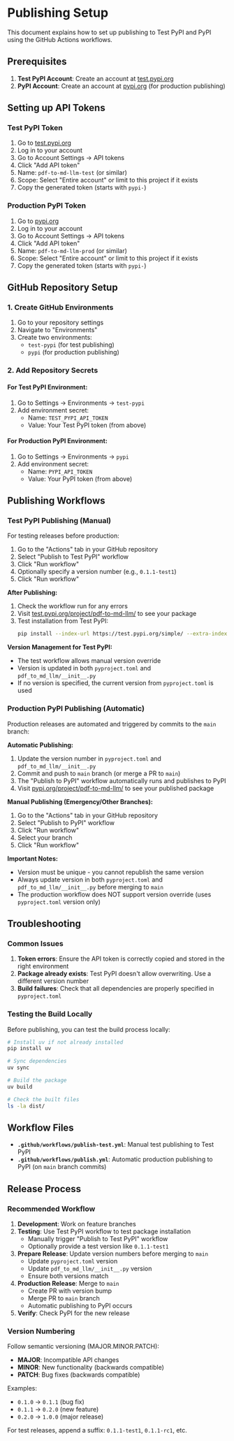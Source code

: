 # Publishing Setup

This document explains how to set up publishing to Test PyPI and PyPI using the GitHub Actions workflows.

## Prerequisites

1. **Test PyPI Account**: Create an account at [test.pypi.org](https://test.pypi.org/)
2. **PyPI Account**: Create an account at [pypi.org](https://pypi.org/) (for production publishing)

## Setting up API Tokens

### Test PyPI Token

1. Go to [test.pypi.org](https://test.pypi.org/)
2. Log in to your account
3. Go to Account Settings → API tokens
4. Click "Add API token"
5. Name: `pdf-to-md-llm-test` (or similar)
6. Scope: Select "Entire account" or limit to this project if it exists
7. Copy the generated token (starts with `pypi-`)

### Production PyPI Token

1. Go to [pypi.org](https://pypi.org/)
2. Log in to your account
3. Go to Account Settings → API tokens
4. Click "Add API token"
5. Name: `pdf-to-md-llm-prod` (or similar)
6. Scope: Select "Entire account" or limit to this project if it exists
7. Copy the generated token (starts with `pypi-`)

## GitHub Repository Setup

### 1. Create GitHub Environments

1. Go to your repository settings
2. Navigate to "Environments"
3. Create two environments:
   - `test-pypi` (for test publishing)
   - `pypi` (for production publishing)

### 2. Add Repository Secrets

#### For Test PyPI Environment:
1. Go to Settings → Environments → `test-pypi`
2. Add environment secret:
   - Name: `TEST_PYPI_API_TOKEN`
   - Value: Your Test PyPI token (from above)

#### For Production PyPI Environment:
1. Go to Settings → Environments → `pypi`
2. Add environment secret:
   - Name: `PYPI_API_TOKEN`
   - Value: Your PyPI token (from above)

## Publishing Workflows

### Test PyPI Publishing (Manual)

For testing releases before production:

1. Go to the "Actions" tab in your GitHub repository
2. Select "Publish to Test PyPI" workflow
3. Click "Run workflow"
4. Optionally specify a version number (e.g., `0.1.1-test1`)
5. Click "Run workflow"

**After Publishing:**
1. Check the workflow run for any errors
2. Visit [test.pypi.org/project/pdf-to-md-llm/](https://test.pypi.org/project/pdf-to-md-llm/) to see your package
3. Test installation from Test PyPI:
   ```bash
   pip install --index-url https://test.pypi.org/simple/ --extra-index-url https://pypi.org/simple/ pdf-to-md-llm
   ```

**Version Management for Test PyPI:**
- The test workflow allows manual version override
- Version is updated in both `pyproject.toml` and `pdf_to_md_llm/__init__.py`
- If no version is specified, the current version from `pyproject.toml` is used

### Production PyPI Publishing (Automatic)

Production releases are automated and triggered by commits to the `main` branch:

**Automatic Publishing:**
1. Update the version number in `pyproject.toml` and `pdf_to_md_llm/__init__.py`
2. Commit and push to `main` branch (or merge a PR to `main`)
3. The "Publish to PyPI" workflow automatically runs and publishes to PyPI
4. Visit [pypi.org/project/pdf-to-md-llm/](https://pypi.org/project/pdf-to-md-llm/) to see your published package

**Manual Publishing (Emergency/Other Branches):**
1. Go to the "Actions" tab in your GitHub repository
2. Select "Publish to PyPI" workflow
3. Click "Run workflow"
4. Select your branch
5. Click "Run workflow"

**Important Notes:**
- Version must be unique - you cannot republish the same version
- Always update version in both `pyproject.toml` and `pdf_to_md_llm/__init__.py` before merging to `main`
- The production workflow does NOT support version override (uses `pyproject.toml` version only)

## Troubleshooting

### Common Issues

1. **Token errors**: Ensure the API token is correctly copied and stored in the right environment
2. **Package already exists**: Test PyPI doesn't allow overwriting. Use a different version number
3. **Build failures**: Check that all dependencies are properly specified in `pyproject.toml`

### Testing the Build Locally

Before publishing, you can test the build process locally:

```bash
# Install uv if not already installed
pip install uv

# Sync dependencies
uv sync

# Build the package
uv build

# Check the built files
ls -la dist/
```

## Workflow Files

- **`.github/workflows/publish-test.yml`**: Manual test publishing to Test PyPI
- **`.github/workflows/publish.yml`**: Automatic production publishing to PyPI (on `main` branch commits)

## Release Process

### Recommended Workflow

1. **Development**: Work on feature branches
2. **Testing**: Use Test PyPI workflow to test package installation
   - Manually trigger "Publish to Test PyPI" workflow
   - Optionally provide a test version like `0.1.1-test1`
3. **Prepare Release**: Update version numbers before merging to `main`
   - Update `pyproject.toml` version
   - Update `pdf_to_md_llm/__init__.py` version
   - Ensure both versions match
4. **Production Release**: Merge to `main`
   - Create PR with version bump
   - Merge PR to `main` branch
   - Automatic publishing to PyPI occurs
5. **Verify**: Check PyPI for the new release

### Version Numbering

Follow semantic versioning (MAJOR.MINOR.PATCH):
- **MAJOR**: Incompatible API changes
- **MINOR**: New functionality (backwards compatible)
- **PATCH**: Bug fixes (backwards compatible)

Examples:
- `0.1.0` → `0.1.1` (bug fix)
- `0.1.1` → `0.2.0` (new feature)
- `0.2.0` → `1.0.0` (major release)

For test releases, append a suffix: `0.1.1-test1`, `0.1.1-rc1`, etc.